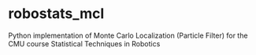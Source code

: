 # robostats_mcl
Python implementation of Monte Carlo Localization (Particle Filter) for the CMU course Statistical Techniques in Robotics
